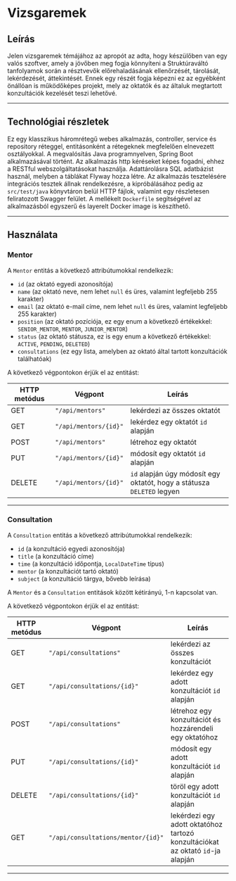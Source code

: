 # Vizsgaremek

## Leírás

Jelen vizsgaremek témájához az apropót az adta, hogy készülőben van egy valós szoftver, 
amely a jövőben meg fogja könnyíteni a Struktúraváltó tanfolyamok során a résztvevők 
előrehaladásának ellenőrzését, tárolását, lekérdezését, áttekintését. Ennek egy részét 
fogja képezni ez az egyébként önállóan is működőképes projekt, mely az oktatók és az 
általuk megtartott konzultációk kezelését teszi lehetővé.

---

## Technológiai részletek

Ez egy klasszikus háromrétegű webes alkalmazás, controller, service és repository 
réteggel, entitásonként a rétegeknek megfelelően elnevezett osztályokkal. A megvalósítás 
Java programnyelven, Spring Boot alkalmazásával történt. Az alkalmazás http kéréseket 
képes fogadni, ehhez a RESTful webszolgáltatásokat használja. Adattárolásra SQL adatbázist 
használ, melyben a táblákat Flyway hozza létre. Az alkalmazás tesztelésére integrációs 
tesztek állnak rendelkezésre, a kipróbálásához pedig az `src/test/java` könyvtáron belül 
HTTP fájlok, valamint egy részletesen feliratozott Swagger felület. A mellékelt `Dockerfile` 
segítségével az alkalmazásból egyszerű és layerelt Docker image is készíthető.

---

## Használata

### Mentor

A `Mentor` entitás a következő attribútumokkal rendelkezik:

* `id` (az oktató egyedi azonosítója)
* `name` (az oktató neve, nem lehet `null` és üres, valamint legfeljebb 255 karakter)
* `email` (az oktató e-mail címe, nem lehet `null` és üres, valamint legfeljebb 255 karakter)
* `position` (az oktató pozíciója, ez egy enum a következő értékekkel: `SENIOR_MENTOR`, `MENTOR`, `JUNIOR_MENTOR`)
* `status` (az oktató státusza, ez is egy enum a következő értékekkel: `ACTIVE`, `PENDING`, `DELETED`)
* `consultations` (ez egy lista, amelyben az oktató által tartott konzultációk találhatóak)

A következő végpontokon érjük el az entitást:

| HTTP metódus | Végpont                 | Leírás                                                                 |
| ------------ | ----------------------- | ---------------------------------------------------------------------- |
| GET          | `"/api/mentors"`        | lekérdezi az összes oktatót                                            |
| GET          | `"/api/mentors/{id}"`   | lekérdez egy oktatót `id` alapján                                      |
| POST         | `"/api/mentors"`        | létrehoz egy oktatót                                                   |
| PUT          | `"/api/mentors/{id}"`   | módosít egy oktatót `id` alapján                                       |
| DELETE       | `"/api/mentors/{id}"`   | `id` alapján úgy módosít egy oktatót, hogy a státusza `DELETED` legyen |

---

### Consultation

A `Consultation` entitás a következő attribútumokkal rendelkezik:

* `id` (a konzultáció egyedi azonosítója)
* `title` (a konzultáció címe)
* `time` (a konzultáció időpontja, `LocalDateTime` típus)
* `mentor` (a konzultációt tartó oktató)
* `subject` (a konzultáció tárgya, bővebb leírása)

A `Mentor` és a `Consultation` entitások között kétirányú, 1-n kapcsolat van.

A következő végpontokon érjük el az entitást:

| HTTP metódus | Végpont                              | Leírás                                                                         |
| ------------ | ------------------------------------ | ------------------------------------------------------------------------------ |
| GET          | `"/api/consultations"`               | lekérdezi az összes konzultációt                                               |
| GET          | `"/api/consultations/{id}"`          | lekérdez egy adott konzultációt `id` alapján                                   |
| POST         | `"/api/consultations"`               | létrehoz egy konzultációt és hozzárendeli egy oktatóhoz                        |
| PUT          | `"/api/consultations/{id}"`          | módosít egy adott konzultációt `id` alapján                                    |
| DELETE       | `"/api/consultations/{id}"`          | töröl egy adott konzultációt `id` alapján                                      |
| GET          | `"/api/consultations/mentor/{id}"`   | lekérdezi egy adott oktatóhoz tartozó konzultációkat az oktató `id`-ja alapján |

---
